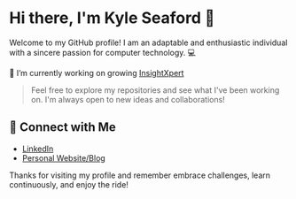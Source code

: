 # Hi there, I'm Kyle Seaford 👋

Welcome to my GitHub profile! I am an adaptable and enthusiastic individual with a sincere passion for computer technology. 💻

🔭 I’m currently working on growing [InsightXpert](https://insightxpert.co.uk/)

> Feel free to explore my repositories and see what I've been working on. I'm always open to new ideas and collaborations!

## 🔗 Connect with Me

- [LinkedIn](https://www.linkedin.com/in/kyle-seaford/)
- [Personal Website/Blog](http://kyle-seaford.co.uk/)

Thanks for visiting my profile and remember embrace challenges, learn continuously, and enjoy the ride!
